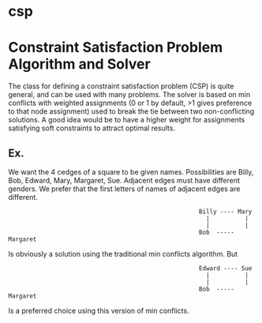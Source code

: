 # csp
# Constraint Satisfaction Problem Algorithm and Solver

The class for defining a constraint satisfaction problem (CSP) is quite general, and can be used with many problems. The solver is
based on min conflicts with weighted assignments (0 or 1 by default, >1 gives preference to that node assignment) used to break the
tie between two non-conflicting solutions. A good idea would be to have a higher weight for assignments satisfying soft constraints 
to attract optimal results.


Ex.
---
We want the 4 cedges of a square to be given names. Possibilities are Billy, Bob, Edward, Mary, Margaret, Sue. Adjacent edges must 
have different genders. We prefer that the first letters of names of adjacent edges are different.

                                                          Billy ---- Mary
                                                            |          |
                                                            |          |
                                                          Bob  ----- Margaret

Is obviously a solution using the traditional min conflicts algorithm. But


                                                          Edward ---- Sue
                                                            |          |
                                                            |          |
                                                          Bob  ----- Margaret

Is a preferred choice using this version of min conflicts.
